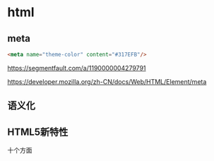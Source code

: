 # html

## meta

```html
<meta name="theme-color" content="#317EFB"/>
```

https://segmentfault.com/a/1190000004279791

https://developer.mozilla.org/zh-CN/docs/Web/HTML/Element/meta

## 语义化

## HTML5新特性

十个方面

